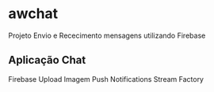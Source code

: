 # awchat

Projeto Envio e Rececimento mensagens utilizando Firebase

## Aplicação Chat
Firebase
Upload Imagem
Push Notifications
Stream 
Factory




